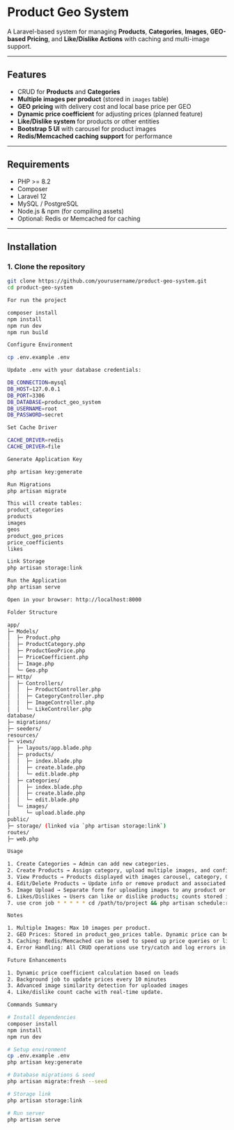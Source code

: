 # Product Geo System

A Laravel-based system for managing **Products**, **Categories**, **Images**, **GEO-based Pricing**, and **Like/Dislike Actions** with caching and multi-image support.

---

## Features

- CRUD for **Products** and **Categories**  
- **Multiple images per product** (stored in `images` table)  
- **GEO pricing** with delivery cost and local base price per GEO  
- **Dynamic price coefficient** for adjusting prices (planned feature)  
- **Like/Dislike system** for products or other entities  
- **Bootstrap 5 UI** with carousel for product images  
- **Redis/Memcached caching support** for performance  

---

## Requirements

- PHP >= 8.2  
- Composer  
- Laravel 12
- MySQL / PostgreSQL  
- Node.js & npm (for compiling assets)  
- Optional: Redis or Memcached for caching  

---

## Installation

### 1. Clone the repository

```bash
git clone https://github.com/yourusername/product-geo-system.git
cd product-geo-system

For run the project

composer install
npm install
npm run dev
npm run build

Configure Environment

cp .env.example .env

Update .env with your database credentials:

DB_CONNECTION=mysql
DB_HOST=127.0.0.1
DB_PORT=3306
DB_DATABASE=product_geo_system
DB_USERNAME=root
DB_PASSWORD=secret

Set Cache Driver

CACHE_DRIVER=redis
CACHE_DRIVER=file

Generate Application Key

php artisan key:generate

Run Migrations
php artisan migrate

This will create tables:
product_categories
products
images
geos
product_geo_prices
price_coefficients
likes

Link Storage
php artisan storage:link

Run the Application
php artisan serve

Open in your browser: http://localhost:8000

Folder Structure

app/
├─ Models/
│  ├─ Product.php
│  ├─ ProductCategory.php
│  ├─ ProductGeoPrice.php
│  ├─ PriceCoefficient.php
│  ├─ Image.php
│  └─ Geo.php
├─ Http/
│  ├─ Controllers/
│  │  ├─ ProductController.php
│  │  ├─ CategoryController.php
│  │  ├─ ImageController.php
│  │  └─ LikeController.php
database/
├─ migrations/
├─ seeders/
resources/
├─ views/
│  ├─ layouts/app.blade.php
│  ├─ products/
│  │  ├─ index.blade.php
│  │  ├─ create.blade.php
│  │  └─ edit.blade.php
│  ├─ categories/
│  │  ├─ index.blade.php
│  │  ├─ create.blade.php
│  │  └─ edit.blade.php
│  └─ images/
│     └─ upload.blade.php
public/
├─ storage/ (linked via `php artisan storage:link`)
routes/
├─ web.php

Usage

1. Create Categories → Admin can add new categories.
2. Create Products → Assign category, upload multiple images, and configure GEO prices.
3. View Products → Products displayed with images carousel, category, GEO prices, and like/dislike buttons.
4. Edit/Delete Products → Update info or remove product and associated images/GEO prices.
5. Image Upload → Separate form for uploading images to any product or category.
6. Likes/Dislikes → Users can like or dislike products; counts stored in DB and cached.
7. use cron job * * * * * cd /path/to/project && php artisan schedule:run >> /dev/null 2>&1

Notes

1. Multiple Images: Max 10 images per product.
2. GEO Prices: Stored in product_geo_prices table. Dynamic price can be applied with price_coefficients.
3. Caching: Redis/Memcached can be used to speed up price queries or like counts.
4. Error Handling: All CRUD operations use try/catch and log errors in storage/logs/laravel.log.

Future Enhancements

1. Dynamic price coefficient calculation based on leads
2. Background job to update prices every 10 minutes
3. Advanced image similarity detection for uploaded images
4. Like/dislike count cache with real-time update.

Commands Summary

# Install dependencies
composer install
npm install
npm run dev

# Setup environment
cp .env.example .env
php artisan key:generate

# Database migrations & seed
php artisan migrate:fresh --seed

# Storage link
php artisan storage:link

# Run server
php artisan serve


